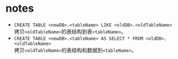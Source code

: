 # notes

- `CREATE TABLE <newDB>.<tableName> LIKE <oldDB>.<oldTableName>`       
   拷贝`<oldTableName>`的表结构到表`<tableName>`。
- `CREATE TABLE <newDB>.<tableName> AS SELECT * FROM <oldDB>.<oldTableName>`      
   拷贝`<oldTableName>`的表结构和数据到`<tableName>`。
